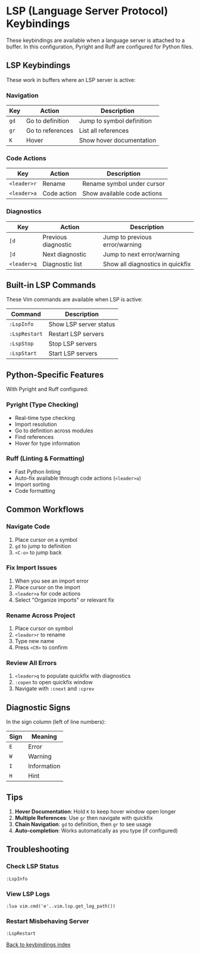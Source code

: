 # LSP (Language Server Protocol) Keybindings

These keybindings are available when a language server is attached to a buffer. In this configuration, Pyright and Ruff are configured for Python files.

## LSP Keybindings

These work in buffers where an LSP server is active:

### Navigation

| Key | Action | Description |
|-----|--------|-------------|
| `gd` | Go to definition | Jump to symbol definition |
| `gr` | Go to references | List all references |
| `K` | Hover | Show hover documentation |

### Code Actions

| Key | Action | Description |
|-----|--------|-------------|
| `<leader>r` | Rename | Rename symbol under cursor |
| `<leader>a` | Code action | Show available code actions |

### Diagnostics

| Key | Action | Description |
|-----|--------|-------------|
| `[d` | Previous diagnostic | Jump to previous error/warning |
| `]d` | Next diagnostic | Jump to next error/warning |
| `<leader>q` | Diagnostic list | Show all diagnostics in quickfix |

## Built-in LSP Commands

These Vim commands are available when LSP is active:

| Command | Description |
|---------|-------------|
| `:LspInfo` | Show LSP server status |
| `:LspRestart` | Restart LSP servers |
| `:LspStop` | Stop LSP servers |
| `:LspStart` | Start LSP servers |

## Python-Specific Features

With Pyright and Ruff configured:

### Pyright (Type Checking)
- Real-time type checking
- Import resolution
- Go to definition across modules
- Find references
- Hover for type information

### Ruff (Linting & Formatting)
- Fast Python linting
- Auto-fix available through code actions (`<leader>a`)
- Import sorting
- Code formatting

## Common Workflows

### Navigate Code
1. Place cursor on a symbol
2. `gd` to jump to definition
3. `<C-o>` to jump back

### Fix Import Issues
1. When you see an import error
2. Place cursor on the import
3. `<leader>a` for code actions
4. Select "Organize imports" or relevant fix

### Rename Across Project
1. Place cursor on symbol
2. `<leader>r` to rename
3. Type new name
4. Press `<CR>` to confirm

### Review All Errors
1. `<leader>q` to populate quickfix with diagnostics
2. `:copen` to open quickfix window
3. Navigate with `:cnext` and `:cprev`

## Diagnostic Signs

In the sign column (left of line numbers):

| Sign | Meaning |
|------|---------|
| `E` | Error |
| `W` | Warning |
| `I` | Information |
| `H` | Hint |

## Tips

1. **Hover Documentation**: Hold `K` to keep hover window open longer
2. **Multiple References**: Use `gr` then navigate with quickfix
3. **Chain Navigation**: `gd` to definition, then `gr` to see usage
4. **Auto-completion**: Works automatically as you type (if configured)

## Troubleshooting

### Check LSP Status
```vim
:LspInfo
```

### View LSP Logs
```vim
:lua vim.cmd('e'..vim.lsp.get_log_path())
```

### Restart Misbehaving Server
```vim
:LspRestart
```

[Back to keybindings index](./README.md)